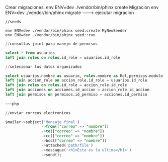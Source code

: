 Crear migraciones:
	env ENV=dev ./vendor/bin/phinx create Migracion
	env ENV=dev ./vendor/bin/phinx migrate   ---> ejecutar migracion

	//seeds

	env ENV=dev ./vendor/bin/phinx seed:create MyNewSeeder
	env ENV=dev ./vendor/bin/phinx seed::run

~~~sql
//consultas joint para manejo de permisos

select * from usuarios
left join roles on roles.id_role = usuarios.id_role

//selecionar los datos organizados

select usuarios.nombre as usuario, roles.nombre as Rol,permisos.modulo as Modulo, acciones.operacion as Accion from usuarios
left join accion_role on accion_role.id_role = usuarios.id_role
left join roles on roles.id_role = accion_role.id_role
left join acciones on acciones.id_accion = accion_role.id_accion
left join permisos on permisos.id_permiso = acciones.id_permiso
	
~~~php

//enviar correos electronicos

$mailer->subject('Mensaje final')
                ->from(["correo" => "nombre"])
                ->to(["correo" => "nombre"])
                ->cc(["correo" => "nombre"])
                ->bcc(["correo" => "nombre"])
                ->attached('path/file')
                ->messague('<h1>Esta es la ultima</h1>')
                ->send();